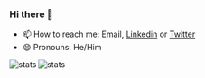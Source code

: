 ### Hi there 👋

- 📫 How to reach me: Email, <a href="https://www.linkedin.com/in/millanuka/">Linkedin</a> or <a href="https://www.twitter.com/MillanUka">Twitter</a>
- 😄 Pronouns: He/Him

<img align="left" src="https://github-readme-stats.vercel.app/api/top-langs?username=MillanUka&show_icons=true&locale=en&layout=compact" alt="stats" />
<img align="center" src="https://github-readme-streak-stats.herokuapp.com?user=MillanUka&theme=tokyonight&hide_border=true&date_format=j%2Fn%5B%2FY%5D" alt="stats" />

